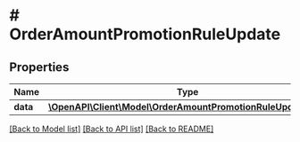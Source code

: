 # # OrderAmountPromotionRuleUpdate

## Properties

Name | Type | Description | Notes
------------ | ------------- | ------------- | -------------
**data** | [**\OpenAPI\Client\Model\OrderAmountPromotionRuleUpdateData**](OrderAmountPromotionRuleUpdateData.md) |  |

[[Back to Model list]](../../README.md#models) [[Back to API list]](../../README.md#endpoints) [[Back to README]](../../README.md)
